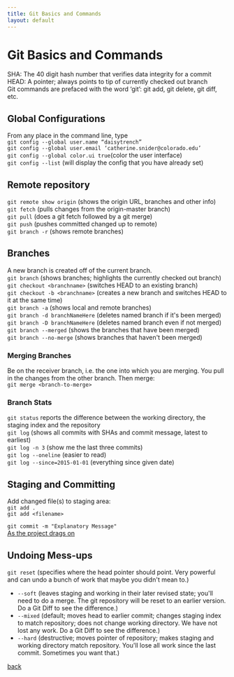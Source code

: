 ```yaml
---
title: Git Basics and Commands
layout: default
---
```


# Git Basics and Commands
SHA: The 40 digit hash number that verifies data integrity for a commit<br />
HEAD: A pointer; always points to tip of currently checked out branch<br />
Git commands are prefaced with the word ‘git’: git add, git delete, git diff, etc.

## Global Configurations
From any place in the command line, type<br />
```git config --global user.name “daisytrench”```<br />
```git config --global user.email ‘catherine.snider@colorado.edu’```<br />
```git config --global color.ui true```(color the user interface)<br />
```git config --list``` (will display the config that you have already set)<br />

## Remote repository
```git remote show origin``` (shows the origin URL, branches and other info)<br />
```git fetch``` (pulls changes from the origin-master branch)<br />
```git pull``` (does a git fetch followed by a git merge)<br />
```git push``` (pushes committed changed up to remote)<br />
```git branch -r``` (shows remote branches)<br />

## Branches
A new branch is created off of the current branch.<br />
```git branch``` (shows branches; highlights the currently checked out branch)<br />
```git checkout <branchname>``` (switches HEAD to an existing branch)<br />
```git checkout -b <branchname>``` (creates a new branch and switches HEAD to it at the same time)<br />
```git branch -a``` (shows local and remote branches)<br />
```git branch -d branchNameHere``` (deletes named branch if it's been merged)<br />
```git branch -D branchNameHere``` (deletes named branch even if not merged)<br />
```git branch --merged``` (shows the branches that have been merged)<br />
```git branch --no-merge``` (shows branches that haven't been merged)<br />

### Merging Branches
Be on the receiver branch, i.e. the one into which you are merging.  You pull in the changes from the other branch. Then merge:<br />
```git merge <branch-to-merge>```

### Branch Stats
```git status``` reports the difference between the working directory, the staging index and the repository<br />
```git log``` (shows all commits with SHAs and commit message, latest to earliest)<br />
```git log -n 3``` (show me the last three commits)<br />
```git log --oneline``` (easier to read)<br />
```git log --since=2015-01-01``` (everything since given date)<br />

## Staging and Committing
Add changed file(s) to staging area:<br />
```git add .```<br />
```git add <filename>```<br />

```git commit -m "Explanatory Message"``` \
[As the project drags on](https://xkcd.com/1296/)


## Undoing Mess-ups
```git reset``` (specifies where the head pointer should point. Very powerful and can undo a bunch of work that maybe you didn't mean to.)
* ```--soft``` (leaves staging and working in their later revised state; you'll need to do a merge. The git repository will be reset to an earlier version. Do a Git Diff to see the difference.)
* ```--mixed``` (default; moves head to earlier commit; changes staging index to match repository; does not change working directory. We have not lost any work. Do a Git Diff to see the difference.)
* ```--hard``` (destructive; moves pointer of repository; makes staging and working directory match repository. You'll lose all work since the last commit. Sometimes you want that.)


[back](./)
